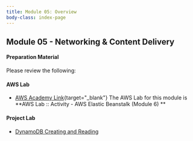 ```yaml
---
title: Module 05: Overview
body-class: index-page
---
```


<!-- ![Monolithic App]({{URLROOT}}/shared/img/aws-monolithic.png)
*[Photo by Dall-E-3](https://openai.com/dall-e-3)* -->

## Module 05 - Networking &amp; Content Delivery


#### Preparation Material

Please review the following:




#### AWS Lab

* [AWS Academy Link](https://awsacademy.instructure.com){target="_blank"} The AWS Lab for this module is **AWS Lab :: Activity - AWS Elastic Beanstalk (Module 6) **

<!-- !!! note "Lab Updates"

    IPv4 subnet CIDR block looks like it has a number already typed in, but you need to type into this box. The instructions mislabel it as IPv4 VPC CIDR block. -->

#### Project Lab

* [DynamoDB Creating and Reading](./project-lab.html)

<!-- #### Additional Materials -->

<!-- * [Individual Reflection Template]({{URLROOT}}/course/reflection.docx) -->

<!-- #### Hints and Helps

* [Hints](./hints.html) -->